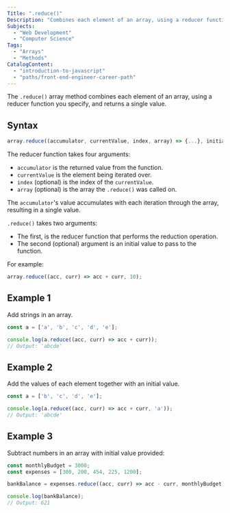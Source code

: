```yaml
---
Title: ".reduce()"
Description: "Combines each element of an array, using a reducer function you specify, and returns a single value."
Subjects:
  - "Web Development"
  - "Computer Science"
Tags:
  - "Arrays"
  - "Methods"
CatalogContent:
  - "introduction-to-javascript"
  - "paths/front-end-engineer-career-path"
---
```


The `.reduce()` array method combines each element of an array, using a reducer function you specify, and returns a single value.

## Syntax

```js
array.reduce((accumulator, currentValue, index, array) => {...}, initialValue)
```

The reducer function takes four arguments:

- `accumulator` is the returned value from the function.
- `currentValue` is the element being iterated over. 
- `index` (optional) is the index of the `currentValue`.
- `array` (optional) is the array the `.reduce()` was called on.

The `accumulator`'s value accumulates with each iteration through the array, resulting in a single value.

`.reduce()` takes two arguments:

- The first, is the reducer function that performs the reduction operation.
- The second (optional) argument is an initial value to pass to the function.

For example: 

```js
array.reduce((acc, curr) => acc + curr, 10);
```

## Example 1

Add strings in an array. 

```js
const a = ['a', 'b', 'c', 'd', 'e'];

console.log(a.reduce((acc, curr) => acc + curr));
// Output: 'abcde'
```

## Example 2

Add the values of each element together with an initial value.

```js
const a = ['b', 'c', 'd', 'e'];

console.log(a.reduce((acc, curr) => acc + curr, 'a'));
// Output: 'abcde'
```

## Example 3

Subtract numbers in an array with initial value provided:

```js
const monthlyBudget = 3000;
const expenses = [300, 200, 454, 225, 1200];

bankBalance = expenses.reduce((acc, curr) => acc - curr, monthlyBudget);

console.log(bankBalance);
// Output: 621
```
